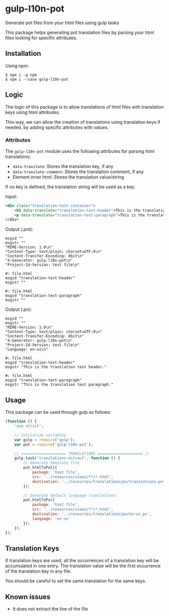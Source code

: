 # gulp-l10n-pot

Generate pot files from your html files using gulp tasks

This package helps generating pot translation files by parsing your html files looking for specific attributes.

## Installation

Using npm:

```
$ npm i -g npm
$ npm i --save gulp-l10n-pot
```

## Logic

The logic of this package is to allow translations of html files with translation keys using html attributes.

This way, we can allow the creation of translations using translation keys if needed, by adding specific attributes with values.

### Attributes

The `gulp-l10n-pot` module uses the following attributes for parsing html translations:
* `data-translate`: Stores the translation key, if any
* `data-translate-comment`: Stores the translation comment, if any
* Element inner html: Stores the translation value/string

If no key is defined, the translation string will be used as a key.

Input:
```html
<div class="translation-test-container">
    <h1 data-translate="translation-test-header">This is the translation test header.</div>
    <p data-translate="translation-test-paragraph">This is the translation test paragraph.</div>
</div>
```

Output (.pot):
```text
msgid ""
msgstr ""
"MIME-Version: 1.0\n"
"Content-Type: text/plain; charset=UTF-8\n"
"Content-Transfer-Encoding: 8bit\n"
"X-Generator: gulp-l10n-pot\n"
"Project-Id-Version: test file\n"

#: file.html
msgid "translation-test-header"
msgstr ""

#: file.html
msgid "translation-test-paragraph"
msgstr ""
```

Output (.po):
```text
msgid ""
msgstr ""
"MIME-Version: 1.0\n"
"Content-Type: text/plain; charset=UTF-8\n"
"Content-Transfer-Encoding: 8bit\n"
"X-Generator: gulp-l10n-pot\n"
"Project-Id-Version: test file\n"
"Language: en-us\n"

#: file.html
msgid "translation-test-header"
msgstr "This is the translation test header."

#: file.html
msgid "translation-test-paragraph"
msgstr "This is the translation test paragraph."
```

## Usage

This package can be used through gulp as follows:

```javascript
(function () {
    'use strict';

    // Initialize variables
    var gulp = require('gulp');
    var pot = require('gulp-l10n-pot');

    // ==================== TRANSLATIONS ==================== //
    gulp.task('translations-extract', function () {
        // Generate template file
        pot.htmlToPot({
            package: 'test file',
            src: '../resources/views/**/*.html',
            destination: '../resources/translations/po/translations.pot'
        });

        // Generate default language translations
        pot.htmlToPo({
            package: 'test file',
            src: '../resources/views/**/*.html',
            destination: '../resources/translations/po/en-us.po',
            language: 'en-us'
        });
    });
});
```

## Translation Keys

If translation keys are used, all the occurrences of a translation key will be accumulated in one entry.
The translation value will be the first occurrence of the translation key in any file.

You should be careful to set the same translation for the same keys.

## Known issues

* It does not extract the line of the file
